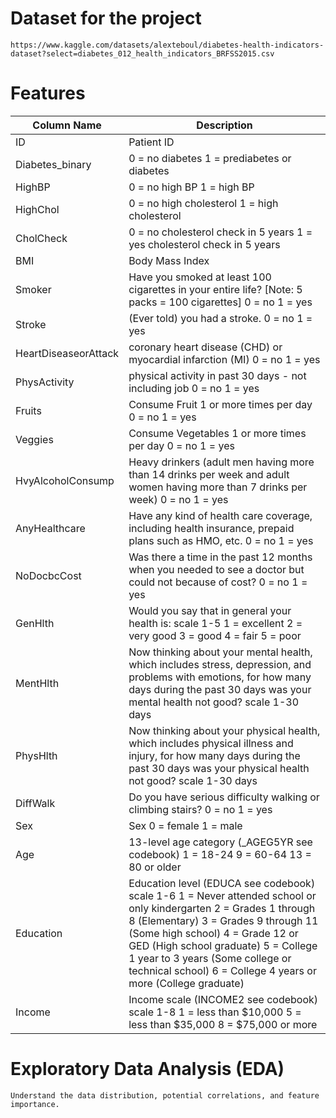 
# Dataset for the project

    https://www.kaggle.com/datasets/alexteboul/diabetes-health-indicators-dataset?select=diabetes_012_health_indicators_BRFSS2015.csv

# Features

| Column Name             | Description                                                                                                                           |
|-------------------------|---------------------------------------------------------------------------------------------------------------------------------------|
| ID                      | Patient ID                                                                                                                            |
| Diabetes_binary         | 0 = no diabetes 1 = prediabetes or diabetes                                                                                          |
| HighBP                  | 0 = no high BP 1 = high BP                                                                                                            |
| HighChol                | 0 = no high cholesterol 1 = high cholesterol                                                                                          |
| CholCheck               | 0 = no cholesterol check in 5 years 1 = yes cholesterol check in 5 years                                                              |
| BMI                     | Body Mass Index                                                                                                                       |
| Smoker                  | Have you smoked at least 100 cigarettes in your entire life? [Note: 5 packs = 100 cigarettes] 0 = no 1 = yes                          |
| Stroke                  | (Ever told) you had a stroke. 0 = no 1 = yes                                                                                          |
| HeartDiseaseorAttack    | coronary heart disease (CHD) or myocardial infarction (MI) 0 = no 1 = yes                                                             |
| PhysActivity            | physical activity in past 30 days - not including job 0 = no 1 = yes                                                                  |
| Fruits                  | Consume Fruit 1 or more times per day 0 = no 1 = yes                                                                                  |
| Veggies                 | Consume Vegetables 1 or more times per day 0 = no 1 = yes                                                                             |
| HvyAlcoholConsump       | Heavy drinkers (adult men having more than 14 drinks per week and adult women having more than 7 drinks per week) 0 = no 1 = yes       |
| AnyHealthcare           | Have any kind of health care coverage, including health insurance, prepaid plans such as HMO, etc. 0 = no 1 = yes                      |
| NoDocbcCost             | Was there a time in the past 12 months when you needed to see a doctor but could not because of cost? 0 = no 1 = yes                   |
| GenHlth                 | Would you say that in general your health is: scale 1-5 1 = excellent 2 = very good 3 = good 4 = fair 5 = poor                        |
| MentHlth                | Now thinking about your mental health, which includes stress, depression, and problems with emotions, for how many days during the past 30 days was your mental health not good? scale 1-30 days |
| PhysHlth                | Now thinking about your physical health, which includes physical illness and injury, for how many days during the past 30 days was your physical health not good? scale 1-30 days       |
| DiffWalk                | Do you have serious difficulty walking or climbing stairs? 0 = no 1 = yes                                                             |
| Sex                     | Sex 0 = female 1 = male                                                                                                               |
| Age                     | 13-level age category (_AGEG5YR see codebook) 1 = 18-24 9 = 60-64 13 = 80 or older                                                    |
| Education               | Education level (EDUCA see codebook) scale 1-6 1 = Never attended school or only kindergarten 2 = Grades 1 through 8 (Elementary) 3 = Grades 9 through 11 (Some high school) 4 = Grade 12 or GED (High school graduate) 5 = College 1 year to 3 years (Some college or technical school) 6 = College 4 years or more (College graduate) |
| Income                  | Income scale (INCOME2 see codebook) scale 1-8 1 = less than $10,000 5 = less than $35,000 8 = $75,000 or more                          |

# Exploratory Data Analysis (EDA)

    Understand the data distribution, potential correlations, and feature importance.
